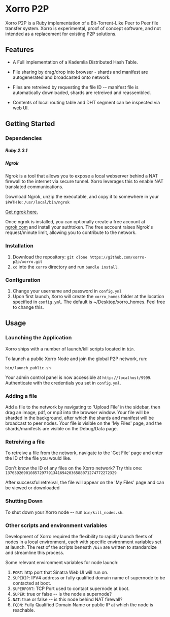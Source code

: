 # Xorro P2P

Xorro P2P is a Ruby implementation of a Bit-Torrent-Like Peer to Peer file transfer system. Xorro is experimental, proof of concept software, and not intended as a replacement for existing P2P solutions.
  

## Features

* A Full implementation of a Kademlia Distributed Hash Table.

* File sharing by drag/drop into browser - shards and manifest are autogenerated and broadcasted onto network.

* Files are retreived by requesting the file ID -- manifest file is automatically downloaded, shards are retreived and reassembled.

* Contents of local routing table and DHT segment can be inspected via web UI.



## Getting Started

### Dependencies

##### Ruby 2.3.1

##### Ngrok
Ngrok is a tool that allows you to expose a local webserver behind a NAT firewall to the internet via secure tunnel. Xorro leverages this to enable NAT translated communications.

Download Ngrok, unzip the executable, and copy it to somewhere in your `$PATH` ie: `/usr/local/bin/ngrok`

[Get ngrok here.](https://ngrok.com/download)

Once ngrok is installed, you can optionally create a free account at [ngrok.com](https://dashboard.ngrok.com/get-started) and install your authtoken. The free account raises Ngrok's request/minute limit, allowing you to contribute to the network.

### Installation
1. Download the repository:  `git clone https://github.com/xorro-p2p/xorro.git`
2. `cd` into the `xorro` directory and run `bundle install`.

### Configuration
1. Change your username and password in `config.yml`
2. Upon first launch, Xorro will create the `xorro_homes` folder at the location specified in `config.yml`. The default is ~/Desktop/xorro_homes.  Feel free to change this.


## Usage
### Launching the Application

Xorro ships with a number of launch/kill scripts located in `bin`. 

To launch a public Xorro Node and join the global P2P network, run:

```
bin/launch_public.sh
```

Your admin control panel is now accessible at `http://localhost/9999`. Authenticate with the credentials you set in `config.yml`.


### Adding a file
Add a file to the network by navigating to 'Upload File' in the sidebar, then drag an image, pdf, or mp3 into the browser window.   Your file will be sharded in the background, after which the shards and manifest will be broadcast to peer nodes.  Your file is visible on the 'My Files' page, and the shards/manifests are visible on the Debug/Data page.


### Retreiving a file
To retreive a file from the network, navigate to the 'Get File' page and enter the ID of the file you would like.  

Don't know the ID of any files on the Xorro network?  Try this one:
`1376592690108572977913416942036588071274772272329`

After successful retreival, the file will appear on the 'My Files' page and can be viewed or downloaded 

### Shutting Down

To shut down your Xorro node -- run `bin/kill_nodes.sh`.


### Other scripts and environment variables

Development of Xorro required the flexibility to rapidly launch fleets of nodes in a local environment, each with specific environment variables set at launch.  The rest of the scripts beneath `/bin` are written to standardize and streamline this process.  

Some relevant environment variables for node launch:

1. `PORT`:  http port that Sinatra Web UI will run on.
2. `SUPERIP`:  IPV4 address or fully qualified domain name of supernode to be contacted at boot.
3. `SUPERPORT`: TCP Port used to contact supernode at boot.
4. `SUPER`: true or false -- is the node a supernode?
5. `NAT`: true or false -- is this node behind NAT firewall?
6. `FQDN`:  Fully Qualified Domain Name or public IP at which the node is reachable.

